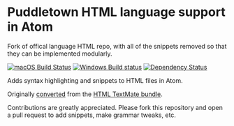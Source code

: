 # Puddletown HTML language support in Atom

Fork of offical language HTML repo, with all of the snippets removed so that they can be implemented modularly.

[![macOS Build Status](https://travis-ci.org/atom/language-html.svg?branch=master)](https://travis-ci.org/atom/language-html)
[![Windows Build status](https://ci.appveyor.com/api/projects/status/t6pk6mmdgcelfg85/branch/master?svg=true)](https://ci.appveyor.com/project/Atom/language-html/branch/master)
[![Dependency Status](https://david-dm.org/atom/language-html.svg)](https://david-dm.org/atom/language-html)

Adds syntax highlighting and snippets to HTML files in Atom.

Originally [converted](http://flight-manual.atom.io/hacking-atom/sections/converting-from-textmate)
from the [HTML TextMate bundle](https://github.com/textmate/html.tmbundle).

Contributions are greatly appreciated. Please fork this repository and open a
pull request to add snippets, make grammar tweaks, etc.

